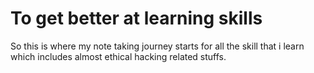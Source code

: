# To get better at learning skills
So this is where my note taking journey starts for all the skill that i learn which includes almost ethical hacking related stuffs.
